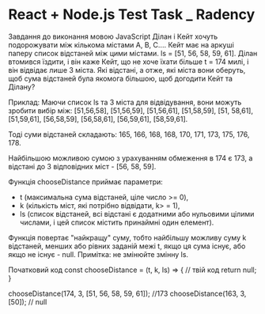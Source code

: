 # React + Node.js Test Task \_ Radency

Завдання до виконання мовою JavaScript
Ділан і Кейт хочуть подорожувати між кількома містами А, В, С.... Кейт має на аркуші паперу список відстаней між цими містами. ls = [51, 56, 58, 59, 61]. Ділан втомився їздити, і він каже Кейт, що не хоче їхати більше t = 174 милі, і він відвідає лише 3 міста. Які відстані, а отже, які міста вони оберуть, щоб сума відстаней була якомога більшою, щоб догодити Кейт та Ділану?

Приклад:
Маючи список ls та 3 міста для відвідування, вони можуть зробити вибір між: [51,56,58], [51,56,59], [51,56,61], [51,58,59], [51, 58,61], [51,59,61], [56,58,59], [56,58,61], [56,59,61], [58,59,61].

Тоді суми відстаней складають: 165, 166, 168, 168, 170, 171, 173, 175, 176, 178.

Найбільшою можливою сумою з урахуванням обмеження в 174 є 173, а відстані до 3 відповідних міст - [56, 58, 59].

Функція chooseDistance приймає параметри:

- t (максимальна сума відстаней, ціле число >= 0),
- k (кількість міст, які потрібно відвідати, k> = 1),
- ls (список відстаней, всі відстані є додатними або нульовими цілими числами, і цей список містить принаймні один елемент).

Функція повертає "найкращу" суму, тобто найбільшу можливу суму k відстаней, менших або рівних заданій межі t, якщо ця сума існує, або якщо не існує - null.
Примітка: не змінюйте змінну ls.

Початковий код
const chooseDistance = (t, k, ls) => {
// твій код
return null;
}

chooseDistance(174, 3, [51, 56, 58, 59, 61]); //173
chooseDistance(163, 3, [50]); // null
